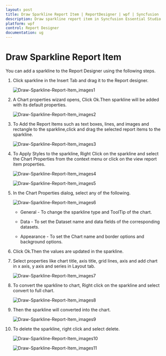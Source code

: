 ```yaml
---
layout: post
title: Draw Sparkline Report Item | ReportDesigner | wpf | Syncfusion
description: Draw sparkline report item in Syncfusion Essential Studio WPF ReportDesigner control, its elements, and more.
platform: wpf
control: Report Designer
documentation: ug
---
```


# Draw Sparkline Report Item

You can add a sparkline to the Report Designer using the following steps.

1. Click sparkline in the Insert Tab and drag it to the Report designer.

   ![Draw-Sparkline-Report-Item_images1](Draw-Sparkline-Report-Item_images/Draw-Sparkline-Report-Item_img1.png)

2. A Chart properties wizard opens, Click Ok.Then sparkline will be added with its default properties.

   ![Draw-Sparkline-Report-Item_images2](Draw-Sparkline-Report-Item_images/Draw-Sparkline-Report-Item_img2.png)
   
3. To Add the Report Items such as text boxes, lines, and images and rectangle to the sparkline,click and drag the selected report items to the sparkline.

   ![Draw-Sparkline-Report-Item_images3](Draw-Sparkline-Report-Item_images/Draw-Sparkline-Report-Item_img3.png)
   
4. To Apply Styles to the sparkline, Right Click on the sparkline and select the Chart Properties from the context menu or click on the view report item properties.

   ![Draw-Sparkline-Report-Item_images4](Draw-Sparkline-Report-Item_images/Draw-Sparkline-Report-Item_img4.png)
   
   ![Draw-Sparkline-Report-Item_images5](Draw-Sparkline-Report-Item_images/Draw-Sparkline-Report-Item_img5.png)
   
5. In the Chart Properties dialog, select any of the following.

   ![Draw-Sparkline-Report-Item_images6](Draw-Sparkline-Report-Item_images/Draw-Sparkline-Report-Item_img6.png)

   * General - To change the sparkline type and ToolTip of the chart.

   * Data - To set the Dataset name and data fields of the corresponding datasets.

   * Appearance - To set the Chart name and border options and background options.
   
6. Click Ok.Then the values are updated in the sparkline.

7. Select properties like chart title, axis title, grid lines, axis and add chart in x axis, y axis and series in Layout tab.

   ![Draw-Sparkline-Report-Item_images7](Draw-Sparkline-Report-Item_images/Draw-Sparkline-Report-Item_img7.png)
   
8. To convert the sparkline to chart, Right click on the sparkline and select convert to full chart.

   ![Draw-Sparkline-Report-Item_images8](Draw-Sparkline-Report-Item_images/Draw-Sparkline-Report-Item_img8.png)

9. Then the sparkline will converted into the chart.

   ![Draw-Sparkline-Report-Item_images9](Draw-Sparkline-Report-Item_images/Draw-Sparkline-Report-Item_img9.png)
   
10. To delete the sparkline, right click and select delete.

    ![Draw-Sparkline-Report-Item_images10](Draw-Sparkline-Report-Item_images/Draw-Sparkline-Report-Item_img10.png)
	
	![Draw-Sparkline-Report-Item_images11](Draw-Sparkline-Report-Item_images/Draw-Sparkline-Report-Item_img11.png)